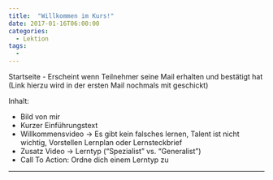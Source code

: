 ```yaml
---
title:  "Willkommen im Kurs!"
date: 2017-01-16T06:00:00
categories: 
  - Lektion
tags:
  - 
---
```


Startseite - Erscheint wenn Teilnehmer seine Mail erhalten und bestätigt hat (Link hierzu wird in der ersten Mail nochmals mit geschickt)

Inhalt:
 * Bild von mir
 * Kurzer Einführungstext
 * Willkommensvideo -> Es gibt kein falsches lernen, Talent ist nicht wichtig, Vorstellen Lernplan oder Lernsteckbrief
 * Zusatz Video -> Lerntyp (“Spezialist” vs. “Generalist”)
 * Call To Action: Ordne dich einem Lerntyp zu

---

